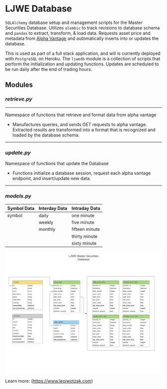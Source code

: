 # LJWE Database

`SQLAlchemy` database setup and management scripts for the Master Securities Database. Utilizes `alembic` to track revisions to database schema and `pandas` to extract, transform, & load data. Requests asset price and metadata from [Alpha Vantage](https://www.alphavantage.co/) and automatically inserts into or updates the database.

This is used as part of a full stack application, and will is currently deployed with `PostgreSQL` on Heroku. The `ljwedb` module is a collection of scripts that perform the initialization and updating functions. Updates are scheduled to be run daily after the end of trading hours.

## Modules

### _**retrieve.py**_

---

Namespace of functions that retrieve and format data from alpha vantage

* Manufactures queries, and sends GET requests to alpha vantage. Extracted results are transformed into a format that is recognized and loaded by the database schema.

---

### _**update.py**_

Namespace of functions that update the Database

* Functions initialize a database session, request each alpha vantage endpoint, and insert/update new data.

---

### _**models.py**_

| Symbol Data | Interday Data | Intraday Data |
|----|----|----|
| symbol | daily | one minute |
|| weekly | five minute |
|| monthly | fifteen minute |
||| thirty minute |
||| sixty minute |

![database_schema](ljwedb.png)

Learn more: (https://www.leojwotzak.com)

